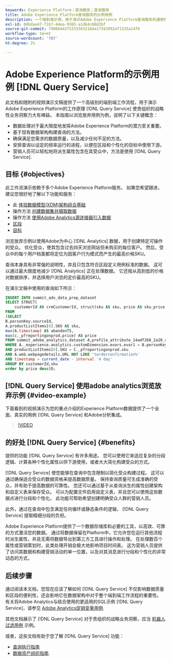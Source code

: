 ```yaml
---
keywords: Experience Platform；查询服务；查询服务
title: Adobe Experience Platform查询服务的示例用例
description: 一个端到端示例，用于演示Adobe Experience Platform查询服务的通用性和优势。
exl-id: 00bdae47-71b7-44ea-9365-a1d64c88d2bf
source-git-commit: 79966442f5333363216da17342092a71335a14f0
workflow-type: tm+mt
source-wordcount: '707'
ht-degree: 2%

---
```


# Adobe Experience Platform的示例用例 [!DNL Query Service]

此文档和随附的视频演示文稿提供了一个高级别的端到端工作流程，用于演示Adobe Experience Platform的工作原理 [!DNL Query Service] 使贵组织的战略性业务洞察力大有裨益。 本指南以浏览放弃用例为例，说明了以下关键概念：

* 数据处理对于最大限度地发挥Adobe Experience Platform的潜力至关重要。
* 基于现有数据架构构建查询的方法。
* 确保满足您需求的数据质量，以及减少任何不足的方法。
* 安排查询以设定的频率运行的进程，以便在区段和个性化的目标中使用下游。
* 营销人员可以轻松地将派生属性包含在其受众中，方法是使用 [!DNL Query Service].

## 目标 {#objectives}

此工作流演示依赖于多个Adobe Experience Platform服务。 如果您希望跟进，建议您很好地了解以下功能和服务：

* 此 [体验数据模型(XDM)架构组合基础](../../xdm/schema/composition.md)
* 操作方法 [创建数据集并摄取数据](https://experienceleague.adobe.com/docs/platform-learn/tutorials/data-ingestion/create-datasets-and-ingest-data.html)
* 操作方法 [使用Adobe Analytics源连接器引入数据](https://experienceleague.adobe.com/docs/platform-learn/tutorials/sources/ingest-data-from-adobe-analytics.html)
* [区段](../../segmentation/home.md)
* [目标](../../destinations/home.md)

浏览放弃示例以使用Adobe为中心 [!DNL Analytics] 数据，用于创建特定可操作的受众。 优化受众，使其包含过去四天浏览网站但未购买的每位客户。 然后，受众中的每个用户档案都将定位为因客户行为模式而产生的最高价格SKU。

查询本身具有非常强的说明性，并且只包含符合区段定义用例标准的数据。 这可以通过最大限度地减少 [!DNL Analytics] 正在处理数据。 它还按从高到低的价格对数据排序，并选择用户浏览的定价最高的SKU。

在演示文稿中使用的查询如下所示：

```sql
INSERT INTO summit_adv_data_prep_dataset
SELECT STRUCT(
    customerId AS crmCustomerId, struct(sku AS sku, price AS sku_price, abandonTS AS abandonTS) AS abandonBrowse) AS _pfreportingonprod
FROM
(SELECT
B.personKey.sourceId,
A.productListItems[0].SKU AS sku,
max(A.timestamp) AS abandonTS,
max(c._pfreportingonprod.price) AS price
FROM summit_adobe_analytics_dataset A,profile_attribute_14adf268_2a20_4dee_bee6_a6b0e34616a9 B,summit_product_dataset c
WHERE A._experience.analytics.customDimension.evars.evar1 = B.personKey.sourceID
AND productListItems[0].SKU = C._pfreportingonprod.sku
AND A.web.webpagedetails.URL NOT LIKE '%orderconfirmation%'
AND timestamp > current_date - interval '4 day'
GROUP BY customerId,sku
order by price desc)D;
```

## [!DNL Query Service] 使用adobe analytics浏览放弃示例 {#video-example}

下面看到的视频演示为您的重点介绍的Experience Platform数据提供了一个全面、真实的用例 [!DNL Query Service] 和Adobe分析集成。

>[!VIDEO](https://video.tv.adobe.com/v/342533?quality=12&learn=on)

## 的好处 [!DNL Query Service] {#benefits}

提供的功能 [!DNL Query Service] 有许多用途。 您可以使用它来适应复杂的分段逻辑、计算各种个性化属性以供下游使用，或者大大简化构建受众的方式。

[!DNL Query Service] 使您能够在查询中包含限制以简化受众构建过程。 这可以通过确保适合受众的数据资格来提高数据质量。 保持查询质量可生成准确的受众，并有助于提高数据的可靠性。 您还可以通过基于从查询派生的属性创建架构和自定义表来保存受众。 可以为配置文件启用自定义表，并且您可以使用这些数据点进行分段和个性化。 此功能可帮助希望创建明确受众人群的营销人员。

此外，通过在查询中包含满足任何循环或静态条件的逻辑， [!DNL Query Service] 提取精细分段的负担。

Adobe Experience Platform提供了一个数据存储库和必要的工具，以高效、可靠的方式激活您的数据。 通过将数据保留在Platform中，它允许您在运行其他流程时派生属性，并且无需将数据导出到第三方工具进行操作和处理。 在处理数百个属性或营销策划时，此类处理开销会极大地影响项目时间表。 这为营销人员提供了访问其数据和构建营销活动的单一位置，以及对其消息进行分段和个性化的非常动态的方式。

## 后续步骤

通过阅读本文档，您现在应该了解如何 [!DNL Query Service] 不仅影响数据质量和区段的便利性，还会影响它在数据架构中对于整个端到端工作流程的重要性。 有关将Adobe Analytics与结合使用的更适用的SQL示例 [!DNL Query Service]，请参见 [Adobe Analytics促销变量用例](./merchandising-variables.md).

其他文档展示了 [!DNL Query Service] 对于贵组织的战略业务洞察，应当 [机器人过滤用例](./bot-filtering.md) 示例。

或者，这些文档有助于您了解 [!DNL Query Service] 功能：

* [查询执行指南](../best-practices/writing-queries.md)
* [数据资产组织指南](../best-practices/organize-data-assets.md).


